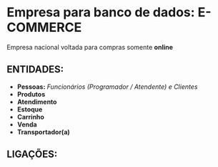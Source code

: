 # Empresa para banco de dados: **E-COMMERCE**
Empresa nacional voltada para compras somente **online**

## ENTIDADES:
* **Pessoas:** *Funcionários (Programador / Atendente) e Clientes*
* **Produtos**
* **Atendimento**
* **Estoque**
* **Carrinho**
* **Venda**
* **Transportador(a)** 

## LIGAÇÕES:

